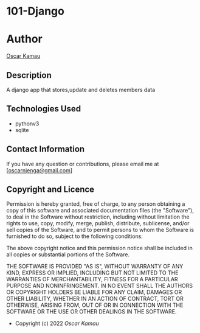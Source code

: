 # 101-Django
# Author 
[Oscar Kamau](https://github.com/KamauDev-maker/)

## Description
A django app that stores,update and deletes members data

## Technologies Used
- pythonv3
- sqlite
## Contact Information
If you have any question or contributions, please email me at [oscarnjenga@gmail.com]
## Copyright and Licence
Permission is hereby granted, free of charge, to any person obtaining a copy of this software and associated documentation files (the "Software"), to deal in the Software without restriction, including without limitation the rights to use, copy, modify, merge, publish, distribute, sublicense, and/or sell copies of the Software, and to permit persons to whom the Software is furnished to do so, subject to the following conditions:

The above copyright notice and this permission notice shall be included in all copies or substantial portions of the Software.

THE SOFTWARE IS PROVIDED "AS IS", WITHOUT WARRANTY OF ANY KIND, EXPRESS OR IMPLIED, INCLUDING BUT NOT LIMITED TO THE WARRANTIES OF MERCHANTABILITY, FITNESS FOR A PARTICULAR PURPOSE AND NONINFRINGEMENT. IN NO EVENT SHALL THE AUTHORS OR COPYRIGHT HOLDERS BE LIABLE FOR ANY CLAIM, DAMAGES OR OTHER LIABILITY, WHETHER IN AN ACTION OF CONTRACT, TORT OR OTHERWISE, ARISING FROM, OUT OF OR IN CONNECTION WITH THE SOFTWARE OR THE USE OR OTHER DEALINGS IN THE SOFTWARE.
* Copyright (c) 2022 *Oscar Kamau*


